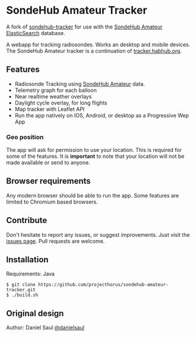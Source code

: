# SondeHub Amateur Tracker

A fork of [sondehub-tracker](https://github.com/projecthorus/sondehub-tracker) for use with the [SondeHub Amateur ElasticSearch](https://github.com/projecthorus/sondehub-infra/wiki/ElasticSearch-Kibana-access) database.

A webapp for tracking radiosondes. Works an desktop and mobile devices.
The SondeHub Amateur tracker is a continuation of [tracker.habhub.org](https://tracker.habhub.org/).

## Features

* Radiosonde Tracking using [SondeHub Amateur](https://github.com/projecthorus/sondehub-infra/wiki/ElasticSearch-Kibana-access) data. 
* Telemetry graph for each balloon
* Near realtime weather overlays
* Daylight cycle overlay, for long flights
* Map tracker with Leaflet API
* Run the app natively on IOS, Android, or desktop as a Progressive Wep App

### Geo position

The app will ask for permission to use your location.
This is required for some of the features. It is **important** to note that
your location will not be made available or send to anyone.

## Browser requirements

Any modern browser should be able to run the app. Some features are limited to Chromium based browsers.

## Contribute

Don't hesitate to report any issues, or suggest improvements. Just visit the [issues page](https://github.com/projecthorus/sondehub-amateur-tracker/issues).
Pull requests are welcome.

## Installation

Requirements: Java

    $ git clone https://github.com/projecthorus/sondehub-amateur-tracker.git
    $ ./build.sh

## Original design

Author: Daniel Saul [@danielsaul](https://github.com/danielsaul)
